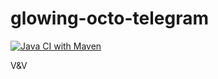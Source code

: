 # glowing-octo-telegram

[![Java CI with Maven](https://github.com/masmangan/glowing-octo-telegram/actions/workflows/maven.yml/badge.svg)](https://github.com/masmangan/glowing-octo-telegram/actions/workflows/maven.yml)

V&amp;V

